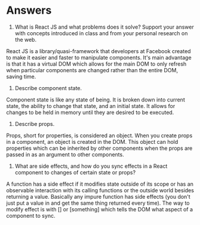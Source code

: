 # Answers

1. What is React JS and what problems does it solve? Support your answer with concepts introduced in class and from your personal research on the web.

React JS is a library/quasi-framework that developers at Facebook created to make it easier and faster to manipulate components. It's main advantage is that it has a virtual DOM which allows for the main DOM to only refresh when particular components are changed rather than the entire DOM, saving time.

1. Describe component state.

Component state is like any state of being. It is broken down into current state, the ability to change that state, and an initial state. It allows for changes to be held in memory until they are desired to be executed.

1. Describe props.

Props, short for properties, is considered an object. When you create props in a component, an object is created in the DOM. This object can hold properties which can be inherited by other components when the props are passed in as an argument to other components.

1. What are side effects, and how do you sync effects in a React component to changes of certain state or props?

A function has a side effect if it modifies state outside of its scope or has an observable interaction with its calling functions or the outside world besides returning a value. Basically any impure function has side effects (you don't just put a value in and get the same thing returned every time). The way to modify effect is with [] or [something] which tells the DOM what aspect of a component to sync.
